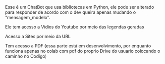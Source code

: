 Esse é um ChatBot que usa bibliotecas em Python, ele pode ser alterado para responder de acordo com o dev queira apenas mudando o "mensagem_modelo".

Ele tem acesso a Vidios do Youtube por meio das legendas geradas

Acesso a Sites por meio da URL

Tem acesso a PDF (essa parte está em desenvolvimento, por enquanto funciona apenas no colab com pdf do proprio Drive do usuario colocando o caminho no Codigo)
